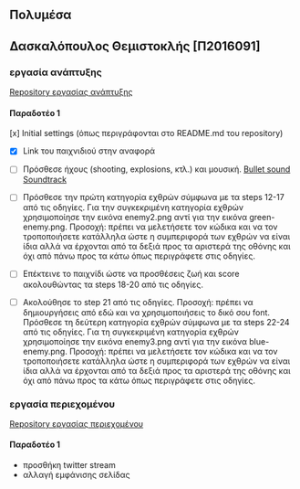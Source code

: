 ##  Πολυμέσα 

## Δασκαλόπουλος Θεμιστοκλής [Π2016091]

  
###  εργασία ανάπτυξης 

[Repository εργασίας ανάπτυξης](https://github.com/ThemDask/Shooter)

#### Παραδοτέο 1

[x] Initial settings (όπως περιγράφονται στο README.md του repository)  
- [x] Link του παιχνιδιού στην αναφορά
 - [ ] Πρόσθεσε ήχους (shooting, explosions, κτλ.) και μουσική.
 [Bullet sound](http://soundbible.com/1949-Pew-Pew.html)
 [Soundtrack](https://www.youtube.com/watch?v=W4VTq0sa9yg)
 
 - [ ] Πρόσθεσε την πρώτη κατηγορία εχθρών σύμφωνα με τα steps 12-17 από τις οδηγίες. Για την συγκεκριμένη κατηγορία εχθρών χρησιμοποίησε την εικόνα enemy2.png αντί για την εικόνα green-enemy.png. Προσοχή: πρέπει να μελετήσετε τον κώδικα και να τον τροποποιήσετε κατάλληλα ώστε η συμπεριφορά των εχθρών να είναι ίδια αλλά να έρχονται από τα δεξιά προς τα αριστερά της οθόνης και όχι από πάνω προς τα κάτω όπως περιγράφετε στις οδηγίες.
  
 - [ ] Επέκτεινε το παιχνίδι ώστε να προσθέσεις ζωή και score ακολουθώντας τα steps 18-20 από τις οδηγίες.
 
 - [ ] Ακολούθησε το step 21 από τις οδηγίες. Προσοχή: πρέπει να δημιουργήσεις από εδώ και να χρησιμοποιήσεις το δικό σου font. Πρόσθεσε τη δεύτερη κατηγορία εχθρών σύμφωνα με τα steps 22-24 από τις οδηγίες. Για τη συγκεκριμένη κατηγορία εχθρών χρησιμοποίησε την εικόνα enemy3.png αντί για την εικόνα blue-enemy.png. Προσοχή: πρέπει να μελετήσετε τον κώδικα και να τον τροποποιήσετε κατάλληλα ώστε η συμπεριφορά των εχθρών να είναι ίδια αλλά να έρχονται από τα δεξιά προς τα αριστερά της οθόνης και όχι από πάνω προς τα κάτω όπως περιγράφετε στις οδηγίες.



###  εργασία περιεχομένου 

[Repository εργασίας περιεχομένου](https://github.com/ThemDask/gr)

#### Παραδοτέο 1


* προσθήκη twitter stream
* αλλαγή εμφάνισης σελίδας 
